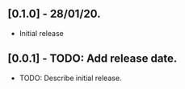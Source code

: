 ## [0.1.0] - 28/01/20.

* Initial release

## [0.0.1] - TODO: Add release date.

* TODO: Describe initial release.
